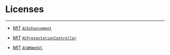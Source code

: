 # Licenses

--- 


- [*MIT*](https://github.com/albertgh/ACEnhancement/blob/main/LICENSE) [`ACEnhancement`](https://github.com/albertgh/ACEnhancement/) 

- [*MIT*](https://github.com/albertgh/ACPresentationController/blob/main/LICENSE) [`ACPresentationController`](https://github.com/albertgh/ACPresentationController/) 

- [*MIT*](https://github.com/albertgh/ACWKWebVC/blob/main/LICENSE) [`ACWKWebVC`](https://github.com/albertgh/ACWKWebVC/) 
